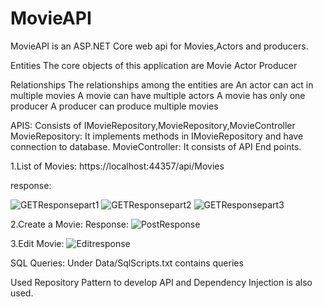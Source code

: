 # MovieAPI

MovieAPI is an ASP.NET Core web api for Movies,Actors and producers.

Entities
The core objects of this application are
  Movie
  Actor
  Producer

Relationships
The relationships among the entities are
  An actor can act in multiple movies
  A movie can have multiple actors 
  A movie has only one producer
  A producer can produce multiple movies
  
APIS:
Consists of IMovieRepository,MovieRepository,MovieController
MovieRepository: It implements methods in IMovieRepository and have connection to database.
MovieController: It  consists of API End points.

1.List of Movies:
https://localhost:44357/api/Movies

response:

![GETResponsepart1](https://user-images.githubusercontent.com/58428516/180643167-c63564af-a0c0-4db3-802b-1f1996ece173.JPG)
![GETResponsepart2](https://user-images.githubusercontent.com/58428516/180643189-2f17bf8c-5dde-4498-a34d-d612ab81fd39.JPG)
![GETResponsepart3](https://user-images.githubusercontent.com/58428516/180643198-5a32be92-dbd8-4bfb-a8b0-7ba4d91c98fe.JPG)

2.Create a Movie:
Response:
![PostResponse](https://user-images.githubusercontent.com/58428516/180643336-aab9279d-d736-4327-b984-576ef895cba5.JPG)


3.Edit Movie:
![Editresponse](https://user-images.githubusercontent.com/58428516/180643351-c1387874-ab16-46f4-b406-01758668d470.JPG)


SQL Queries:
Under Data/SqlScripts.txt contains queries


Used Repository Pattern to develop API and Dependency Injection is also used.

